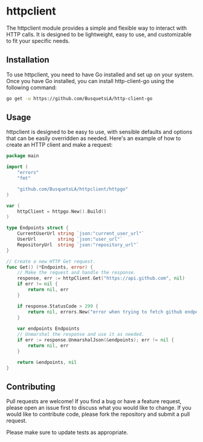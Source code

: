 # httpclient

The httpclient module provides a simple and flexible way to interact with HTTP calls. It is designed to be lightweight, easy to use, and customizable to fit your specific needs.

## Installation

To use httpclient, you need to have Go installed and set up on your system. Once you have Go installed, you can install http-client-go using the following command:

```bash
go get -u https://github.com/BusquetsLA/http-client-go
```

## Usage
httpclient is designed to be easy to use, with sensible defaults and options that can be easily overridden as needed. Here's an example of how to create an HTTP client and make a request:

```go
package main

import (
	"errors"
	"fmt"

	"github.com/BusquetsLA/httpclient/httpgo"
)

var (
	httpClient = httpgo.New().Build()
)

type Endpoints struct {
	CurrentUserUrl string `json:"current_user_url"`
	UserUrl        string `json:"user_url"`
	RepositoryUrl  string `json:"repository_url"`
}

// Create a new HTTP Get request.
func Get() (*Endpoints, error) {
	// Make the request and handle the response.
	response, err := httpClient.Get("https://api.github.com", nil)
	if err != nil {
		return nil, err
	}

	if response.StatusCode > 299 {
		return nil, errors.New("error when trying to fetch github endpoints")
	}
	
	var endpoints Endpoints
	// Unmarshal the response and use it as needed.
	if err := response.UnmarshalJson(&endpoints); err != nil {
		return nil, err
	}

	return &endpoints, nil
}
```

## Contributing

Pull requests are welcome! If you find a bug or have a feature request, please open an issue first
to discuss what you would like to change. If you would like to contribute code, please fork the repository and submit a pull request.

Please make sure to update tests as appropriate.

